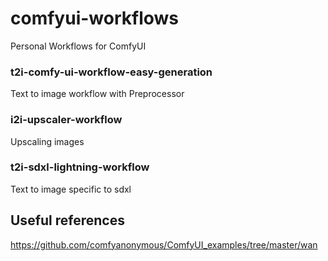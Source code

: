 # comfyui-workflows
Personal Workflows for ComfyUI

### t2i-comfy-ui-workflow-easy-generation
Text to image workflow with Preprocessor

### i2i-upscaler-workflow
Upscaling images

### t2i-sdxl-lightning-workflow
Text to image specific to sdxl

## Useful references

https://github.com/comfyanonymous/ComfyUI_examples/tree/master/wan
